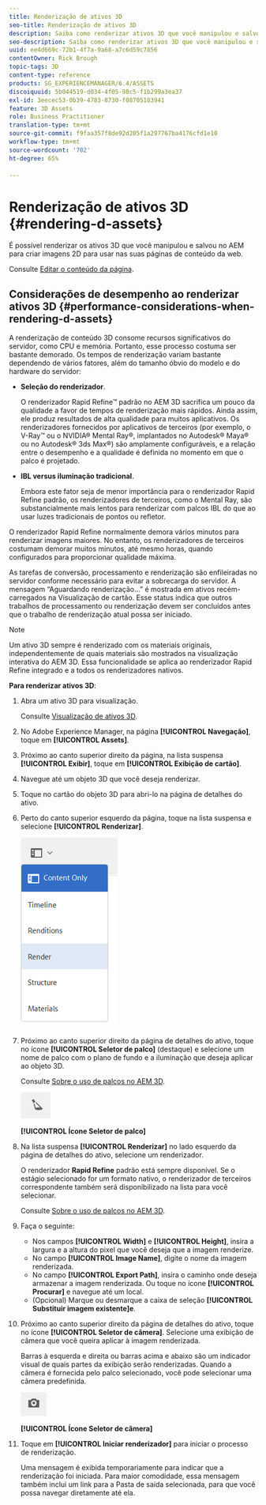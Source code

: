 ```yaml
---
title: Renderização de ativos 3D
seo-title: Renderização de ativos 3D
description: Saiba como renderizar ativos 3D que você manipulou e salvou no AEM para criar imagens 2D para suas páginas da Web.
seo-description: Saiba como renderizar ativos 3D que você manipulou e salvou no AEM para criar imagens 2D para suas páginas da Web.
uuid: ee4d669c-72b1-4f7a-9a68-a7c6d59c7856
contentOwner: Rick Brough
topic-tags: 3D
content-type: reference
products: SG_EXPERIENCEMANAGER/6.4/ASSETS
discoiquuid: 5b044519-d034-4f05-98c5-f1b299a3ea37
exl-id: 3eecec53-0b39-4783-8730-f08705183941
feature: 3D Assets
role: Business Practitioner
translation-type: tm+mt
source-git-commit: f9faa357f8de92d205f1a297767ba4176cfd1e10
workflow-type: tm+mt
source-wordcount: '702'
ht-degree: 65%

---
```


# Renderização de ativos 3D {#rendering-d-assets}

É possível renderizar os ativos 3D que você manipulou e salvou no AEM para criar imagens 2D para usar nas suas páginas de conteúdo da web.

Consulte [Editar o conteúdo da página](/help/sites-authoring/qg-page-authoring.md#editing-your-page-content).

## Considerações de desempenho ao renderizar ativos 3D {#performance-considerations-when-rendering-d-assets}

A renderização de conteúdo 3D consome recursos significativos do servidor, como CPU e memória. Portanto, esse processo costuma ser bastante demorado. Os tempos de renderização variam bastante dependendo de vários fatores, além do tamanho óbvio do modelo e do hardware do servidor:

* **Seleção do renderizador**.

   O renderizador Rapid Refine™ padrão no AEM 3D sacrifica um pouco da qualidade a favor de tempos de renderização mais rápidos. Ainda assim, ele produz resultados de alta qualidade para muitos aplicativos. Os renderizadores fornecidos por aplicativos de terceiros (por exemplo, o V-Ray™ ou o NVIDIA® Mental Ray®, implantados no Autodesk® Maya® ou no Autodesk® 3ds Max®) são amplamente configuráveis, e a relação entre o desempenho e a qualidade é definida no momento em que o palco é projetado.

* **IBL versus iluminação tradicional**.

   Embora este fator seja de menor importância para o renderizador Rapid Refine padrão, os renderizadores de terceiros, como o Mental Ray, são substancialmente mais lentos para renderizar com palcos IBL do que ao usar luzes tradicionais de pontos ou refletor.

O renderizador Rapid Refine normalmente demora vários minutos para renderizar imagens maiores. No entanto, os renderizadores de terceiros costumam demorar muitos minutos, até mesmo horas, quando configurados para proporcionar qualidade máxima.

As tarefas de conversão, processamento e renderização são enfileiradas no servidor conforme necessário para evitar a sobrecarga do servidor. A mensagem “Aguardando renderização...” é mostrada em ativos recém-carregados na Visualização de cartão. Esse status indica que outros trabalhos de processamento ou renderização devem ser concluídos antes que o trabalho de renderização atual possa ser iniciado.

>[!NOTE]
>
>Um ativo 3D sempre é renderizado com os materiais originais, independentemente de quais materiais são mostrados na visualização interativa do AEM 3D. Essa funcionalidade se aplica ao renderizador Rapid Refine integrado e a todos os renderizadores nativos.

**Para renderizar ativos 3D**:

1. Abra um ativo 3D para visualização.

   Consulte [Visualização de ativos 3D](viewing-3d-assets.md).

1. No Adobe Experience Manager, na página **[!UICONTROL Navegação]**, toque em **[!UICONTROL Assets]**.
1. Próximo ao canto superior direito da página, na lista suspensa **[!UICONTROL Exibir]**, toque em **[!UICONTROL Exibição de cartão]**.
1. Navegue até um objeto 3D que você deseja renderizar.
1. Toque no cartão do objeto 3D para abri-lo na página de detalhes do ativo.
1. Perto do canto superior esquerdo da página, toque na lista suspensa e selecione **[!UICONTROL Renderizar]**.

   ![chlimage_1-369](assets/chlimage_1-369.png)

1. Próximo ao canto superior direito da página de detalhes do ativo, toque no ícone **[!UICONTROL Seletor de palco]** (destaque) e selecione um nome de palco com o plano de fundo e a iluminação que deseja aplicar ao objeto 3D.

   Consulte [Sobre o uso de palcos no AEM 3D](about-the-use-of-stages-in-aem-3d.md).

   ![chlimage_1-370](assets/chlimage_1-370.png)

   **[!UICONTROL Ícone Seletor de palco]**

1. Na lista suspensa **[!UICONTROL Renderizar]** no lado esquerdo da página de detalhes do ativo, selecione um renderizador.

   O renderizador **Rapid Refine** padrão está sempre disponível. Se o estágio selecionado for um formato nativo, o renderizador de terceiros correspondente também será disponibilizado na lista para você selecionar.

   Consulte [Sobre o uso de palcos no AEM 3D](about-the-use-of-stages-in-aem-3d.md).

1. Faça o seguinte:

   * Nos campos **[!UICONTROL Width]** e **[!UICONTROL Height]**, insira a largura e a altura do pixel que você deseja que a imagem renderize.
   * No campo **[!UICONTROL Image Name]**, digite o nome da imagem renderizada.
   * No campo **[!UICONTROL Export Path]**, insira o caminho onde deseja armazenar a imagem renderizada. Ou toque no ícone **[!UICONTROL Procurar]** e navegue até um local.
   * (Opcional) Marque ou desmarque a caixa de seleção **[!UICONTROL Substituir imagem existente]e**.

1. Próximo ao canto superior direito da página de detalhes do ativo, toque no ícone **[!UICONTROL Seletor de câmera]**. Selecione uma exibição de câmera que você queira aplicar à imagem renderizada.

   Barras à esquerda e direita ou barras acima e abaixo são um indicador visual de quais partes da exibição serão renderizadas. Quando a câmera é fornecida pelo palco selecionado, você pode selecionar uma câmera predefinida.

   ![chlimage_1-371](assets/chlimage_1-371.png)

   **[!UICONTROL Ícone Seletor de câmera]**

1. Toque em **[!UICONTROL Iniciar renderizador]** para iniciar o processo de renderização.

   Uma mensagem é exibida temporariamente para indicar que a renderização foi iniciada. Para maior comodidade, essa mensagem também inclui um link para a Pasta de saída selecionada, para que você possa navegar diretamente até ela.

